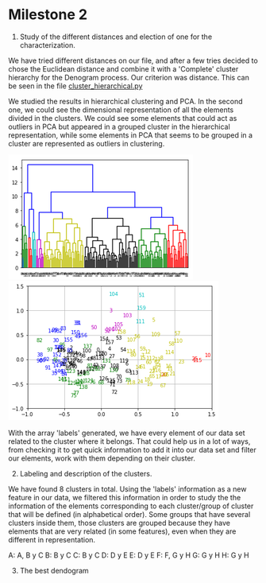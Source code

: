 # Milestone 2

1. Study of the different distances and election of one for the characterization.
 
We have tried different distances on our file, and after a few tries decided to chose the Euclidean distance and combine it with a 'Complete' cluster hierarchy for the Denogram process. Our criterion was distance. This can be seen in the file [cluster_hierarchical.py](https://github.com/CarlosCordoba96/Machine-Learning-techniques/blob/master/Milestone2/cluster_hierarchical.py)

We studied the results in hierarchical clustering and PCA. In the second one, we could see the dimensional representation of all the elements divided in the clusters. We could see some elements that could act as outliers in PCA but appeared in a grouped cluster in the hierarchical representation, while some elements in PCA that seems to be grouped in a cluster are represented as outliers in clustering.

![Clustering](https://github.com/CarlosCordoba96/Machine-Learning-techniques/blob/master/Milestone2/Clustering.png)
![PCA](https://github.com/CarlosCordoba96/Machine-Learning-techniques/blob/master/Milestone2/PCA_Cluster.png)

With the array 'labels' generated, we have every element of our data set related to the cluster where it belongs. That could help us in a lot of ways, from checking it to get quick information to add it into our data set and filter our elements, work with them depending on their cluster.

2. Labeling and description of the clusters.

We have found 8 clusters in total. Using the 'labels' information as a new feature in our data, we filtered this information in order to study the the information of the elements corresponding to each cluster/group of cluster that will be defined (in alphabetical order). Some groups that have several clusters inside them, those clusters are grouped because they have elements that are very related (in some features), even when they are different in representation.

A: A, B y C
B: B y C
C: B y C
D: D y E
E: D y E
F: F, G y H
G: G y H
H: G y H

3. The best dendogram
